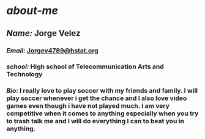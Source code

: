 # _about-me_
## _Name:_ Jorge Velez
### _Email:_ Jorgev4789@hstat.org
### _school:_ High school of Telecommunication Arts and Technology
### _Bio:_ I really love to play soccer with my friends and family. I will play soccer whenever i get the chance and I also love video games even though i have not played much. I am very competitive when it comes to anything especially when you try to trash talk me and I will do everything I can to beat you in anything.
 